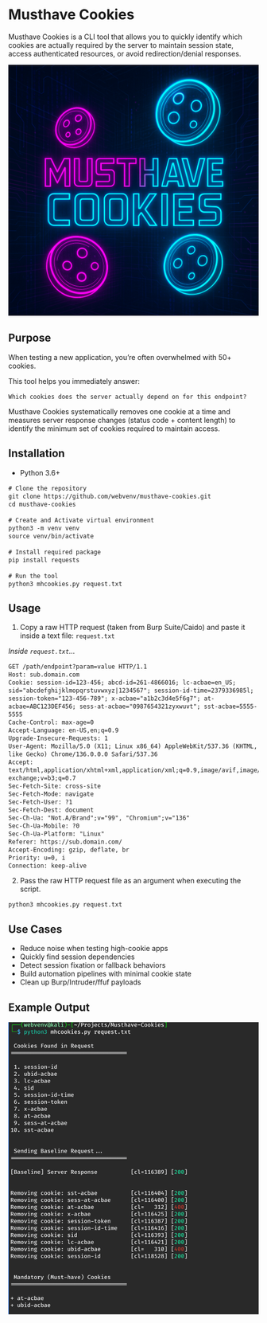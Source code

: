 # Musthave Cookies

Musthave Cookies is a CLI tool that allows you to quickly identify which cookies are actually required by the server to maintain session state, access authenticated resources, or avoid redirection/denial responses.

![Title Image](images/banner_mhcookies.png)



## Purpose

When testing a new application, you’re often overwhelmed with 50+ cookies. 

This tool helps you immediately answer:

    Which cookies does the server actually depend on for this endpoint?

Musthave Cookies systematically removes one cookie at a time and measures server response changes (status code + content length) to identify the minimum set of cookies required to maintain access.


## Installation

+ Python 3.6+

```
# Clone the repository
git clone https://github.com/webvenv/musthave-cookies.git
cd musthave-cookies

# Create and Activate virtual environment
python3 -m venv venv
source venv/bin/activate

# Install required package
pip install requests

# Run the tool
python3 mhcookies.py request.txt
```


## Usage

1. Copy a raw HTTP request (taken from Burp Suite/Caido) and paste it inside a text file: `request.txt`

*Inside `request.txt`...*

```
GET /path/endpoint?param=value HTTP/1.1
Host: sub.domain.com
Cookie: session-id=123-456; abcd-id=261-4866016; lc-acbae=en_US; sid="abcdefghijklmopqrstuvwxyz|1234567"; session-id-time=2379336985l; session-token="123-456-789"; x-acbae="a1b2c3d4e5f6g7"; at-acbae=ABC123DEF456; sess-at-acbae="0987654321zyxwuvt"; sst-acbae=5555-5555
Cache-Control: max-age=0
Accept-Language: en-US,en;q=0.9
Upgrade-Insecure-Requests: 1
User-Agent: Mozilla/5.0 (X11; Linux x86_64) AppleWebKit/537.36 (KHTML, like Gecko) Chrome/136.0.0.0 Safari/537.36
Accept: text/html,application/xhtml+xml,application/xml;q=0.9,image/avif,image/webp,image/apng,*/*;q=0.8,application/signed-exchange;v=b3;q=0.7
Sec-Fetch-Site: cross-site
Sec-Fetch-Mode: navigate
Sec-Fetch-User: ?1
Sec-Fetch-Dest: document
Sec-Ch-Ua: "Not.A/Brand";v="99", "Chromium";v="136"
Sec-Ch-Ua-Mobile: ?0
Sec-Ch-Ua-Platform: "Linux"
Referer: https://sub.domain.com/
Accept-Encoding: gzip, deflate, br
Priority: u=0, i
Connection: keep-alive
```

2. Pass the raw HTTP request file as an argument when executing the script.

```
python3 mhcookies.py request.txt
```

    
## Use Cases

+ Reduce noise when testing high-cookie apps
+ Quickly find session dependencies
+ Detect session fixation or fallback behaviors
+ Build automation pipelines with minimal cookie state
+ Clean up Burp/Intruder/ffuf payloads




## Example Output

![Usage Example](images/usage-example_mhcookies.png)
